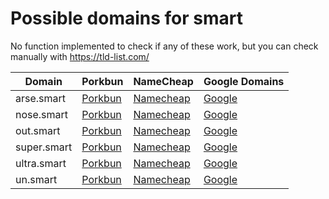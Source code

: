 # Possible domains for smart

No function implemented to check if any of these work, but you can check manually with https://tld-list.com/

| Domain | Porkbun | NameCheap | Google Domains |
|---|---|---|---|
| arse.smart | [Porkbun](https://porkbun.com/checkout/search?prb=e814663da1&tlds=&idnLanguage=&search=search&q=arse.smart) | [Namecheap](https://www.namecheap.com/domains/registration/results/?domain=arse.smart) | [Google](https://domains.google.com/registrar/search?searchTerm=arse.smart) |
| nose.smart | [Porkbun](https://porkbun.com/checkout/search?prb=e814663da1&tlds=&idnLanguage=&search=search&q=nose.smart) | [Namecheap](https://www.namecheap.com/domains/registration/results/?domain=nose.smart) | [Google](https://domains.google.com/registrar/search?searchTerm=nose.smart) |
| out.smart | [Porkbun](https://porkbun.com/checkout/search?prb=e814663da1&tlds=&idnLanguage=&search=search&q=out.smart) | [Namecheap](https://www.namecheap.com/domains/registration/results/?domain=out.smart) | [Google](https://domains.google.com/registrar/search?searchTerm=out.smart) |
| super.smart | [Porkbun](https://porkbun.com/checkout/search?prb=e814663da1&tlds=&idnLanguage=&search=search&q=super.smart) | [Namecheap](https://www.namecheap.com/domains/registration/results/?domain=super.smart) | [Google](https://domains.google.com/registrar/search?searchTerm=super.smart) |
| ultra.smart | [Porkbun](https://porkbun.com/checkout/search?prb=e814663da1&tlds=&idnLanguage=&search=search&q=ultra.smart) | [Namecheap](https://www.namecheap.com/domains/registration/results/?domain=ultra.smart) | [Google](https://domains.google.com/registrar/search?searchTerm=ultra.smart) |
| un.smart | [Porkbun](https://porkbun.com/checkout/search?prb=e814663da1&tlds=&idnLanguage=&search=search&q=un.smart) | [Namecheap](https://www.namecheap.com/domains/registration/results/?domain=un.smart) | [Google](https://domains.google.com/registrar/search?searchTerm=un.smart) |
